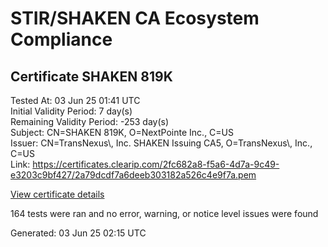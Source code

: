 # STIR/SHAKEN CA Ecosystem Compliance

## Certificate SHAKEN 819K

Tested At: 03 Jun 25 01:41 UTC\
Initial Validity Period: 7 day(s)\
Remaining Validity Period: -253 day(s)\
Subject: CN=SHAKEN 819K, O=NextPointe Inc., C=US\
Issuer: CN=TransNexus\\, Inc. SHAKEN Issuing CA5, O=TransNexus\\, Inc., C=US\
Link: https://certificates.clearip.com/2fc682a8-f5a6-4d7a-9c49-e3203c9bf427/2a79dcdf7a6deeb303182a526c4e9f7a.pem

[View certificate details](https://x509.io/?cert=MIICzzCCAnWgAwIBAgIQfSwt9p%2B%2Bv%2Bgy69Qfk34G1TAKBggqhkjOPQQDAjBWMQswCQYDVQQGEwJVUzEZMBcGA1UEChMQVHJhbnNOZXh1cywgSW5jLjEsMCoGA1UEAxMjVHJhbnNOZXh1cywgSW5jLiBTSEFLRU4gSXNzdWluZyBDQTUwHhcNMjQwOTE1MTUzMTAzWhcNMjQwOTIyMTUzMTAyWjA9MQswCQYDVQQGEwJVUzEYMBYGA1UEChMPTmV4dFBvaW50ZSBJbmMuMRQwEgYDVQQDEwtTSEFLRU4gODE5SzBZMBMGByqGSM49AgEGCCqGSM49AwEHA0IABLpK1WftjoFJPk%2FpZkzuJ7JO9oH6QuQ24q2qR4fpfTJt8XnQQRZfEZcBrWigvoqfCj2I5pXqf1tEua2zmZ3NMc6jggE8MIIBODAMBgNVHRMBAf8EAjAAMA4GA1UdDwEB%2FwQEAwIHgDAdBgNVHQ4EFgQUniZzAhEagpGZBH5Bru9Zftt7x9owHwYDVR0jBBgwFoAU2gCzh%2FiCP7%2B6IqJkY7X2L8yOdcowFwYDVR0gBBAwDjAMBgpghkgBhv8JAQEEMIGmBgNVHR8EgZ4wgZswgZigOqA4hjZodHRwczovL2F1dGhlbnRpY2F0ZS1hcGkuaWNvbmVjdGl2LmNvbS9kb3dubG9hZC92MS9jcmyiWqRYMFYxFDASBgNVBAcMC0JyaWRnZXdhdGVyMQswCQYDVQQIDAJOSjETMBEGA1UEAwwKU1RJLVBBIENSTDELMAkGA1UEBhMCVVMxDzANBgNVBAoMBlNUSS1QQTAWBggrBgEFBQcBGgQKMAigBhYEODE5SzAKBggqhkjOPQQDAgNIADBFAiADQ%2BVL2vsbJ3jyz2ilK1uHA84j5H4U3jgexdCWa6RYAwIhAJMvVdu13eEvO%2B4TyU5QcmC7SXRLaP7f3%2F3Bqy59MulY)

164 tests were ran and no error, warning, or notice level issues were found


Generated: 03 Jun 25 02:15 UTC